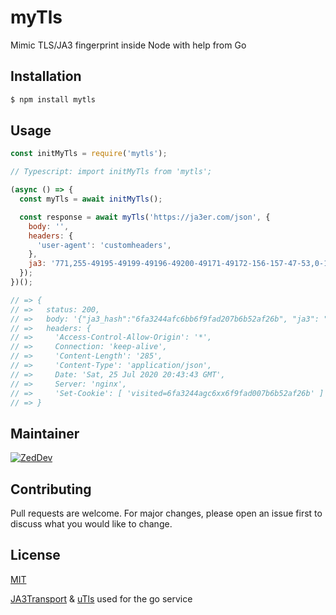 # myTls

Mimic TLS/JA3 fingerprint inside Node with help from Go

## Installation

```bash
$ npm install mytls
```

## Usage

```javascript
const initMyTls = require('mytls');

// Typescript: import initMyTls from 'mytls';

(async () => {
  const myTls = await initMyTls();

  const response = await myTls('https://ja3er.com/json', {
    body: '',
    headers: {
      'user-agent': 'customheaders',
    },
    ja3: '771,255-49195-49199-49196-49200-49171-49172-156-157-47-53,0-10-11-13,23-24,0',
  });
})();

// => {
// =>   status: 200,
// =>   body: '{"ja3_hash":"6fa3244afc6bb6f9fad207b6b52af26b", "ja3": "771,255-49195-49199-49196-49200-49171-49172-156-157-47-53,0-10-11-13,23-24,0", "User-Agent": "customheaders"}',
// =>   headers: {
// =>     'Access-Control-Allow-Origin': '*',
// =>     Connection: 'keep-alive',
// =>     'Content-Length': '285',
// =>     'Content-Type': 'application/json',
// =>     Date: 'Sat, 25 Jul 2020 20:43:43 GMT',
// =>     Server: 'nginx',
// =>     'Set-Cookie': [ 'visited=6fa3244agc6xx6f9fad007b6b52af26b' ]
// => }
```

## Maintainer

[![ZedDev](https://github.com/zedd3v.png?size=100)](https://abck.dev/)

## Contributing

Pull requests are welcome. For major changes, please open an issue first to discuss what you would like to change.

## License

[MIT](https://choosealicense.com/licenses/mit/)

[JA3Transport](https://github.com/cucyber/JA3Transport) & [uTls](https://github.com/refraction-networking/utls) used for the go service